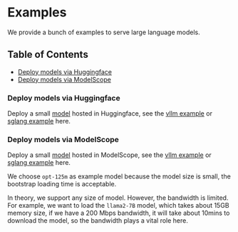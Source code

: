 # Examples

We provide a bunch of examples to serve large language models.

## Table of Contents

- [Deploy models via Huggingface](#deploy-models-via-huggingface)
- [Deploy models via ModelScope](#deploy-models-via-modelscope)

### Deploy models via Huggingface

Deploy a small [model](./huggingface/model.yaml) hosted in Huggingface, see the [vllm example](./huggingface/vllm-playground.yaml) or [sglang example](./huggingface/sglang-playground.yaml) here.

### Deploy models via ModelScope 

Deploy a small [model](./modelscope/model.yaml) hosted in ModelScope, see the [vllm example](./modelscope/vllm-playground.yaml) or [sglang example](./modelscope/sglang-playground.yaml) here.


We choose `opt-125m` as example model because the model size is small, the bootstrap loading time is acceptable.

In theory, we support any size of model. However, the bandwidth is limited. For example, we want to load the `llama2-7B` model, which takes about 15GB memory size, if we have a 200 Mbps bandwidth, it will take about 10mins to download the model, so the bandwidth plays a vital role here.
